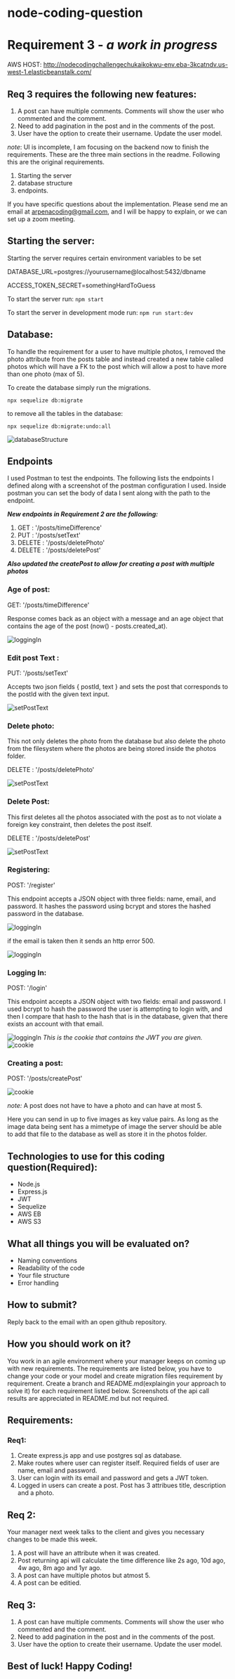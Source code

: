 # node-coding-question


# Requirement 3 - *a work in progress*

AWS HOST: http://nodecodingchallengechukaikokwu-env.eba-3kcatndv.us-west-1.elasticbeanstalk.com/

## Req 3 requires the following new features:
1. A post can have multiple comments. Comments will show the user who commented and the comment.
2. Need to add pagination in the post and in the comments of the post.
3. User have the option to create their username. Update the user model.

*note*: UI is incomplete, I am focusing on the backend now to 
finish the requirements. These are the three main sections in 
the readme. Following this are the original requirements.

1. Starting the server
2. database structure
3. endpoints.

If you have specific questions about the 
implementation. Please send me an email at arpenacoding@gmail.com,
and I will be happy to explain, or we can set up a zoom meeting.

## Starting the server:

Starting the server requires certain environment variables to be set

DATABASE\_URL=postgres://yourusername@localhost:5432/dbname

ACCESS\_TOKEN\_SECRET=somethingHardToGuess

To start the server run:
`npm start`

To start the server in development mode run:
`npm run start:dev`

## Database:

To handle the requirement for a user to have multiple photos, 
I removed the photo attribute from the posts table and instead 
created a new table called photos which will have a FK to the post
which will allow a post to have more than one photo (max of 5).

To create the database simply run the migrations.

`npx sequelize db:migrate`

to remove all the tables in the database:

`npx sequelize db:migrate:undo:all`

![databaseStructure](./readmeImages/databaseReq3.jpg)


## Endpoints


I used Postman to test the endpoints. 
The following lists the endpoints I defined along with a screenshot
of the postman configuration I used. Inside postman you can set the body 
of data I sent along with the path to the endpoint. 

***New endpoints in Requirement 2 are the following:***

1. GET    : '/posts/timeDifference'
2. PUT    : '/posts/setText'
3. DELETE : '/posts/deletePhoto'
4. DELETE : '/posts/deletePost'

***Also updated the createPost to allow for creating a post with 
multiple photos***

### **Age of post:**

GET: '/posts/timeDifference'

Response comes back as an object with a message and an age object 
that contains the age of the post (now() - posts.created\_at).

![loggingIn](./readmeImages/postAge.jpg)


### **Edit post Text :**

PUT: '/posts/setText'

Accepts two json fields { postId, text } and sets the post that 
corresponds to the postId with the given text input.


![setPostText](./readmeImages/setPostText.jpg)

### **Delete photo:**

This not only deletes the photo from the database but also delete 
the photo from the filesystem where the photos are being stored inside 
the photos folder.

DELETE : '/posts/deletePhoto'

![setPostText](./readmeImages/deletePhoto.jpg)

### **Delete Post:**

This first deletes all the photos associated with the post as to not 
violate a foreign key constraint, then deletes the post itself.

DELETE : '/posts/deletePost'

![setPostText](./readmeImages/deletePost.jpg)

### **Registering:** 

POST: '/register'

This endpoint accepts a JSON object with three fields: 
name, email, and password. It hashes the password using bcrypt 
and stores the hashed password in the database.

![loggingIn](./readmeImages/register.jpg)

if the email is taken then it sends an http error 500.

![loggingIn](./readmeImages/registerEmailExists.jpg)

### **Logging In:** 

POST: '/login'

This endpoint accepts a JSON object with two fields: email and password.
I used bcrypt to hash the password the user is attempting to login with, 
and then I compare that hash to the hash that is in the database, given 
that there exists an account with that email.

![loggingIn](./readmeImages/loggingInAPI.jpg)
*This is the cookie that contains the JWT you are given.*
![cookie](./readmeImages/logginInAPIWithCookie.jpg)

### **Creating a post:** 
POST: '/posts/createPost'

![cookie](./readmeImages/createPost.jpg)
 
*note:* A post does not have to have a photo and can have at most 5.

Here you can send in up to five images as key value pairs. 
As long as the image data being sent has a mimetype of image 
the server should be able to add that file to the database as well 
as store it in the photos folder.


## Technologies to use for this coding question(Required):
* Node.js
* Express.js
* JWT
* Sequelize
* AWS EB
* AWS S3

## What all things you will be evaluated on?
* Naming conventions 
* Readability of the code
* Your file structure
* Error handling

## How to submit?
Reply back to the email with an open github repository.

## How you should work on it?
You work in an agile environment where your manager keeps on coming up with new requirements. The requirements are listed below, you have to change your code or your model and create migration files requirement by requirement. Create a branch and README.md(explaingin your approach to solve it) for each requirement listed below. Screenshots of the api call results are appreciated in README.md but not required.

## Requirements:
### Req1:
1. Create express.js app and use postgres sql as database.
2. Make routes where user can register itself. Required fields of user are name, email and password.
3. User can login with its email and password and gets a JWT token.
4. Logged in users can create a post. Post has 3 attribues title, description and a photo.

## Req 2:
Your manager next week talks to the client and gives you necessary changes to be made this week.
1. A post will have an attribute when it was created.
2. Post returning api will calculate the time difference like 2s ago, 10d ago, 4w ago, 8m ago and 1yr ago.
3. A post can have multiple photos but atmost 5.
4. A post can be editied.

## Req 3:
1. A post can have multiple comments. Comments will show the user who commented and the comment.
2. Need to add pagination in the post and in the comments of the post.
3. User have the option to create their username. Update the user model.


## Best of luck! Happy Coding! 
